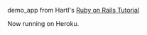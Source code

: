 demo_app from Hartl's [Ruby on Rails Tutorial](http://rubyonrailstutorial.com)

Now running on Heroku.



